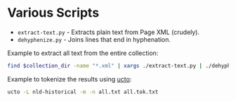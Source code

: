# Various Scripts

* ``extract-text.py`` - Extracts plain text from Page XML (crudely).
* ``dehyphenize.py`` - Joins lines that end in hyphenation.


Example to extract all text from the entire collection:

```bash
find $collection_dir -name "*.xml" | xargs ./extract-text.py | ./dehyphenize.py >> all.txt
```

Example to tokenize the results using [ucto](https://languagemachines.github.io/ucto):

```bash
ucto -L nld-historical -m -n all.txt all.tok.txt
```
